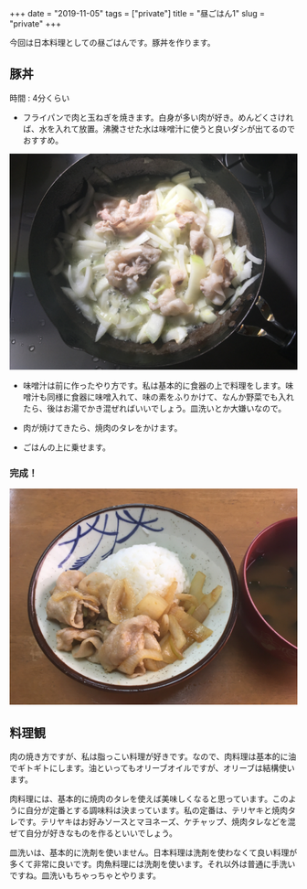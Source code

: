 +++
date = "2019-11-05"
tags = ["private"]
title = "昼ごはん1"
slug = "private"
+++

今回は日本料理としての昼ごはんです。豚丼を作ります。

## 豚丼

時間 : 4分くらい

- フライパンで肉と玉ねぎを焼きます。白身が多い肉が好き。めんどくさければ、水を入れて放置。沸騰させた水は味噌汁に使うと良いダシが出てるのでおすすめ。

![](https://raw.githubusercontent.com/mba-hack/images/master/private_ryouri_2019-11-04102527.jpg)

- 味噌汁は前に作ったやり方です。私は基本的に食器の上で料理をします。味噌汁も同様に食器に味噌入れて、味の素をふりかけて、なんか野菜でも入れたら、後はお湯でかき混ぜればいいでしょう。皿洗いとか大嫌いなので。

- 肉が焼けてきたら、焼肉のタレをかけます。

- ごはんの上に乗せます。

### 完成！

![](https://raw.githubusercontent.com/mba-hack/images/master/private_ryouri_2019-11-04103048.jpg)

## 料理観

肉の焼き方ですが、私は脂っこい料理が好きです。なので、肉料理は基本的に油でギトギトにします。油といってもオリーブオイルですが、オリーブは結構使います。

肉料理には、基本的に焼肉のタレを使えば美味しくなると思っています。このように自分が定番とする調味料は決まっています。私の定番は、テリヤキと焼肉タレです。テリヤキはお好みソースとマヨネーズ、ケチャップ、焼肉タレなどを混ぜて自分が好きなものを作るといいでしょう。

皿洗いは、基本的に洗剤を使いません。日本料理は洗剤を使わなくて良い料理が多くて非常に良いです。肉魚料理には洗剤を使います。それ以外は普通に手洗いですね。皿洗いもちゃっちゃとやります。

